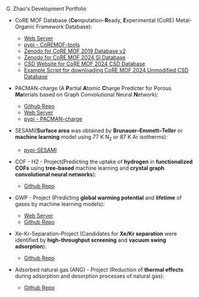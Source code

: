 G. Zhao's Development Portfolio

- CoRE MOF Database (**Co**mputation-**R**eady, **E**xperimental (CoRE) Metal-Organic Framework Database):
  -  [Web Server](https://mof-db.pusan.ac.kr/)
  -  [pypi - CoREMOF-tools](https://pypi.org/project/CoREMOF-tools/)
  -  [Zenodo for CoRE MOF 2019 Database v2](https://zenodo.org/records/14184621)
  -  [Zenodo for CoRE MOF 2024 SI Database](https://zenodo.org/record/14510695)
  -  [CSD Website for CoRE MOF 2024 CSD Database](https://www.ccdc.cam.ac.uk/support-and-resources/downloads/)
  -  [Example Script for downloading CoRE MOF 2024 Unmodified CSD Database](https://github.com/ccdc-opensource/csd-python-api-scripts/tree/main/notebooks/CoRE-MOF)                                                   
                                                        
- PACMAN-charge (A **P**artial **A**tomic **C**harge Predicter for Porous **Ma**terials based on Graph Convolutional Neural **N**etwork):
  -  [Github Repo](https://github.com/mtap-research/PACMAN-charge)
  -  [Web Server](https://pacman-charge-mtap.streamlit.app/)
  -  [pypi - PACMAN-charge](https://pypi.org/project/PACMAN-charge/)                                               
                                                                     
- SESAMI(**Surface area** was obtained by **Brunauer–Emmett–Teller** or **machine learning** model using 77 K N<sub>2</sub> or 87 K Ar isotherms):
  -  [pypi-SESAMI](https://pypi.org/project/SESAMI/)                                                 
                                                                  
- COF - H2 - Project(Predicting the uptake of **hydrogen** in **functionalized COFs** using **tree-based** machine learning and **crystal graph convolutional neural networks**): 
  -  [Github Repo](https://github.com/sxm13/H2-COF-functionalization)                                             
                                                                                       
- GWP - Project (Predicting **global warming potential** and **lifetime** of gases by machine learning models):
  -  [Web Server](https://gwp-web-mtap-pnu.streamlit.app/)
  -  [Github Repo](https://github.com/sxm13/GWP-project)                                              
                                                                                                                 
- Xe-Kr-Separation-Project (Candidates for **Xe/Kr separation** were identified by **high-throughput screening** and **vacuum swing adsorption**):
  -  [Github Repo](https://github.com/sxm13/Xe-Kr-Separation-Project) 

- Adsorbed natural gas (ANG) - Project (Reduction of **thermal effects** during adsorption and desorption processes of natural gas):                              
  -  [Github Repo](https://github.com/sxm13/ANG-MS)                      
